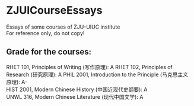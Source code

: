 # ZJUICourseEssays
Essays of some courses of ZJU-UIUC institute  
For reference only, do not copy!  
## Grade for the courses:  
RHET 101, Principles of Writing (写作原理): A
RHET 102, Principles of Research (研究原理): A
PHIL 2001, Introduction to the Principle (马克思主义原理): A-  
HIST 2001, Modern Chinese History (中国近现代史纲要): A  
UNWL 316, Modern Chinese Literature (现代中国文学): A  
